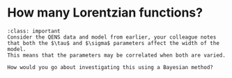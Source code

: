 # How many Lorentzian functions?
    
```{admonition} Task
:class: important
Consider the QENS data and model from earlier, your colleague notes that both the $\tau$ and $\sigma$ parameters affect the width of the model. 
This means that the parameters may be correlated when both are varied. 

How would you go about investigating this using a Bayesian method?
```